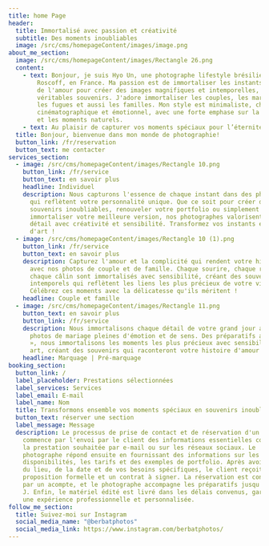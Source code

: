 ```yaml
---
title: home Page
header:
  title: Immortalisé avec passion et créativité
  subtitle: Des moments inoubliables
  image: /src/cms/homepageContent/images/image.png
about_me_section:
  image: /src/cms/homepageContent/images/Rectangle 26.png
  content:
    - text: Bonjour, je suis Hyo Un, une photographe lifestyle brésilienne basée à
        Roscoff, en France. Ma passion est de immortaliser les instants fugaces
        de l'amour pour créer des images magnifiques et intemporelles,
        véritables souvenirs. J'adore immortaliser les couples, les mariages,
        les fugues et aussi les familles. Mon style est minimaliste, chaleureux,
        cinématographique et émotionnel, avec une forte emphase sur la narration
        et les moments naturels.
    - text: Au plaisir de capturer vos moments spéciaux pour l’éternité!
  title: Bonjour, bienvenue dans mon monde de photographie!
  button_link: /fr/reservation
  button_text: me contacter
services_section:
  - image: /src/cms/homepageContent/images/Rectangle 10.png
    button_link: /fr/service
    button_text: en savoir plus
    headline: Individuel
    description: Nous capturons l'essence de chaque instant dans des photos uniques
      qui reflètent votre personnalité unique. Que ce soit pour créer des
      souvenirs inoubliables, renouveler votre portfolio ou simplement
      immortaliser votre meilleure version, nos photographes valorisent chaque
      détail avec créativité et sensibilité. Transformez vos instants en œuvres
      d'art !
  - image: /src/cms/homepageContent/images/Rectangle 10 (1).png
    button_link: /fr/service
    button_text: en savoir plus
    description: Capturez l'amour et la complicité qui rendent votre histoire unique
      avec nos photos de couple et de famille. Chaque sourire, chaque regard,
      chaque câlin sont immortalisés avec sensibilité, créant des souvenirs
      intemporels qui reflètent les liens les plus précieux de votre vie.
      Célébrez ces moments avec la délicatesse qu'ils méritent !
    headline: Couple et famille
  - image: /src/cms/homepageContent/images/Rectangle 11.png
    button_text: en savoir plus
    button_link: /fr/service
    description: Nous immortalisons chaque détail de votre grand jour avec des
      photos de mariage pleines d'émotion et de sens. Des préparatifs au « oui
      », nous immortalisons les moments les plus précieux avec sensibilité et
      art, créant des souvenirs qui raconteront votre histoire d'amour à jamais.
    headline: Marquage | Pré-marquage
booking_section:
  button_link: /
  label_placeholder: Prestations sélectionnées
  label_services: Services
  label_email: E-mail
  label_name: Nom
  title: Transformons ensemble vos moments spéciaux en souvenirs inoubliables !
  button_text: réserver une section
  label_message: Message
  description: Le processus de prise de contact et de réservation d'un photographe
    commence par l'envoi par le client des informations essentielles concernant
    la prestation souhaitée par e-mail ou sur les réseaux sociaux. Le
    photographe répond ensuite en fournissant des informations sur les
    disponibilités, les tarifs et des exemples de portfolio. Après avoir discuté
    du lieu, de la date et de vos besoins spécifiques, le client reçoit une
    proposition formelle et un contrat à signer. La réservation est confirmée
    par un acompte, et le photographe accompagne les préparatifs jusqu'au jour
    J. Enfin, le matériel édité est livré dans les délais convenus, garantissant
    une expérience professionnelle et personnalisée.
follow_me_section:
  title: Suivez-moi sur Instagram
  social_media_name: "@berbatphotos"
  social_media_link: https://www.instagram.com/berbatphotos/
---
```


